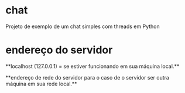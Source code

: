 # chat
Projeto de exemplo de um chat simples com threads em Python
# endereço do servidor
<p>**localhost (127.0.0.1) = se estiver funcionando em sua máquina local.**</p>
<p>**endereço de rede do servidor para o caso de o servidor ser outra máquina em sua rede local.**</p>

